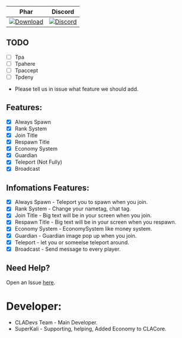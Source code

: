 | Phar | Discord |
| :---: | :---: |
 [![Download](https://img.shields.io/badge/download-latest-blue.svg)](https://poggit.pmmp.io/ci/CLADevs/CLACore/~) | [![Discord](https://camo.githubusercontent.com/455152269a0ed38255ed15e375084d4dd08e0c98/68747470733a2f2f696d672e736869656c64732e696f2f62616467652f636861742d6f6e253230646973636f72642d3732383944412e737667)](https://discord.gg/V5CYfWd) |
 
## TODO

- [ ] Tpa
- [ ] Tpahere
- [ ] Tpaccept
- [ ] Tpdeny

* Please tell us in issue what feature we should add.

## Features:

- [x] Always Spawn
- [x] Rank System
- [x] Join Title
- [x] Respawn Title
- [x] Economy System
- [x] Guardian
- [x] Teleport (Not Fully)
- [x] Broadcast
 
 ## Infomations Features:
 
 - [x] Always Spawn - Teleport you to spawn when you join.
 - [x] Rank System - Change your nametag, chat tag.
 - [x] Join Title - Big text will be in your screen when you join.
 - [x] Respawn Title - Big text will be in your screen when you respawn.
 - [x] Economy System - EconomySystem like money system.
 - [x] Guardian - Guardian image pop up when you join.
 - [x] Teleport - let you or someelse teleport around.
 - [x] Broadcast - Send message to every player.

 ## Need Help?
 
  Open an Issue [here](https://github.com/CLADevs/CLACore/issues/new).
  
 # Developer:
 
 * CLADevs Team - Main Developer.
 * SuperKali - Supporting, helping, Added Economy to CLACore.
